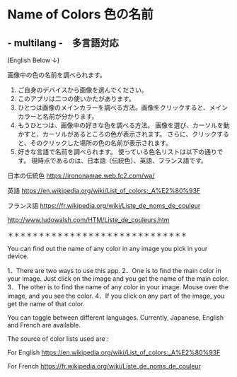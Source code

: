 # Name of Colors 色の名前
## - multilang -　多言語対応

(English Below ↓)

画像中の色の名前を調べられます。

1. ご自身のデバイスから画像を選んでください。
2. このアプリは二つの使いかたがあります。
3. ひとつは画像のメインカラーを調べる方法。画像をクリックすると、メインカラーと名前が分かります。
4. もうひとつは、画像中の好きな色を調べる方法。
   画像を選び、カーソルを動かすと、カーソルがあるところの色が表示されます。 
   さらに、クリックすると、そのクリックした場所の色の名前が表示されます。
5. 好きな言語で名前を調べられます。
   使っている色名リストは以下の通りです。  現時点であるのは、日本語（伝統色）、英語、フランス語です。
  
日本の伝統色
https://irononamae.web.fc2.com/wa/

英語 
https://en.wikipedia.org/wiki/List_of_colors:_A%E2%80%93F

フランス語
https://fr.wikipedia.org/wiki/Liste_de_noms_de_couleur  

http://www.ludowalsh.com/HTM/Liste_de_couleurs.htm

＊＊＊＊＊＊＊＊＊＊＊＊＊＊＊＊＊＊＊＊＊＊＊＊＊＊＊＊＊

You can find out the name of any color in any image you pick in your device. 

1．There are two ways to use this app.
2．One is to find the main color in your image. Just click on the image and you get the name of the main color.
3．The other is to find the name of any color in your image. Mouse over the image, and you see the color.
4．If you click on any part of the image, you get the name of that color.

You can toggle between different languages.
Currently, Japanese, English and French are available. 

The source of color lists used are :

For English 
https://en.wikipedia.org/wiki/List_of_colors:_A%E2%80%93F

For French
https://fr.wikipedia.org/wiki/Liste_de_noms_de_couleur

